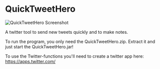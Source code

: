 # QuickTweetHero
![QuickTweetHero Screenshot](http://i.imgur.com/kkaowqu.png)

A twitter tool to send new tweets quickly and to make notes.


To run the program, you only need the QuickTweetHero.zip. Extract it and just start the QuickTweetHero.jar!

To use the Twitter-functions you'll need to create a twitter app here: https://apps.twitter.com/
